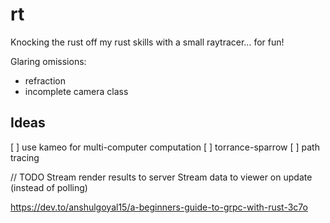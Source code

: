 # rt
Knocking the rust off my rust skills with a small raytracer... for fun!

Glaring omissions:
 - refraction
 - incomplete camera class

## Ideas
[ ] use kameo for multi-computer computation
[ ] torrance-sparrow
[ ] path tracing


// TODO
Stream render results to server
Stream data to viewer on update (instead of polling)

https://dev.to/anshulgoyal15/a-beginners-guide-to-grpc-with-rust-3c7o